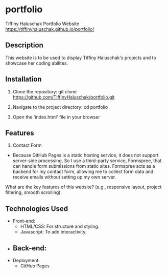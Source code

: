 # portfolio

Tiffiny Haluschak Portfolio Website
https://tiffinyhaluschak.github.io/portfolio/

## Description
This website is to be used to display Tiffiny Haluschak's projects and to showcase her coding abilites.

## Installation
1. Clone the repository:
git clone https://github.com/TiffinyHaluschak/portfolio.git

2. Navigate to the project directory:
cd portfolio

3. Open the 'index.html' file in your browser

## Features
1. Contact Form 
- Because GitHub Pages is a static hosting service, it does not support server-side processing.
  So I use a third-party service, Formspree, that can handle form submissions from static sites.
  Formspree acts as a backend for my contact form, allowing me to collect form data and receive emails without 
  setting up my own server.

What are the key features of this website? (e.g., responsive layout, project filtering, smooth scrolling).

## Technologies Used
 - Front-end: 
    - HTML/CSS: For structure and styling.
    - Javascript: To add interactivity.
 - Back-end:
    - 
- Deployment:
    - GitHub Pages
